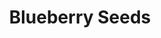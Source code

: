 ---
templateKey: blog-post
featuredpost: false
featuredimage: /assets/Blueberry_Seeds.png
title: Blueberry Seeds
description: Seed
testfield: 962
---